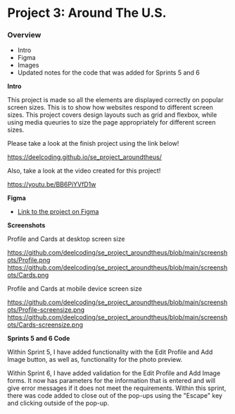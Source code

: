 # Project 3: Around The U.S.

### Overview

- Intro
- Figma
- Images
- Updated notes for the code that was added for Sprints 5 and 6

**Intro**

This project is made so all the elements are displayed correctly on popular screen sizes. This is to show how websites respond to different screen sizes. This project covers design layouts such as grid and flexbox, while using media queuries to size the page appropriately for different screen sizes.

Please take a look at the finish project using the link below!

https://deelcoding.github.io/se_project_aroundtheus/

Also, take a look at the video created for this project!

https://youtu.be/BB6PiYVfD1w

**Figma**

- [Link to the project on Figma](https://www.figma.com/file/ii4xxsJ0ghevUOcssTlHZv/Sprint-3%3A-Around-the-US?node-id=0%3A1)

**Screenshots**

Profile and Cards at desktop screen size

https://github.com/deelcoding/se_project_aroundtheus/blob/main/screenshots/Profile.png
https://github.com/deelcoding/se_project_aroundtheus/blob/main/screenshots/Cards.png

Profile and Cards at mobile device screen size

https://github.com/deelcoding/se_project_aroundtheus/blob/main/screenshots/Profile-screensize.png
https://github.com/deelcoding/se_project_aroundtheus/blob/main/screenshots/Cards-screensize.png

**Sprints 5 and 6 Code**

Within Sprint 5, I have added functionality with the Edit Profile and Add Image button, as well as, functionality for the photo preview.

Within Sprint 6, I have added validation for the Edit Profile and Add Image forms. It now has parameters for the information that is entered and will give error messages if it does not meet the requirements. Within this sprint, there was code added to close out of the pop-ups using the "Escape" key and clicking outside of the pop-up.
